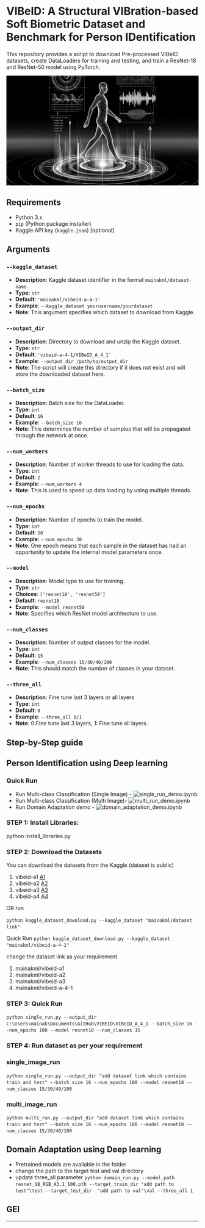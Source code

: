 # VIBeID: A Structural **VIB**ration-based Soft Biometric Dataset and Benchmark for Person **ID**entification
This repository provides a script to download Pre-processed  VIBeID datasets, create DataLoaders for training and testing, and train a ResNet-18 and ResNet-50 model using PyTorch.

![1717854965704](image/README/1717854965704.png)
## Requirements
- Python 3.x
- `pip` (Python package installer)
- Kaggle API key (`kaggle.json`) [optional]

## Arguments

### `--kaggle_dataset`
- **Description**: Kaggle dataset identifier in the format `mainakml/dataset-name`.
- **Type**: `str`
- **Default**: `'mainakml/vibeid-a-4-1'`
- **Example**: `--kaggle_dataset yourusername/yourdataset`
- **Note**: This argument specifies which dataset to download from Kaggle.

### `--output_dir`
- **Description**: Directory to download and unzip the Kaggle dataset.
- **Type**: `str`
- **Default**: `'vibeid-a-4-1/VIBeID_A_4_1'`
- **Example**: `--output_dir /path/to/output_dir`
- **Note**: The script will create this directory if it does not exist and will store the downloaded dataset here.

### `--batch_size`
- **Description**: Batch size for the DataLoader.
- **Type**: `int`
- **Default**: `16`
- **Example**: `--batch_size 16`
- **Note**: This determines the number of samples that will be propagated through the network at once.

### `--num_workers`
- **Description**: Number of worker threads to use for loading the data.
- **Type**: `int`
- **Default**: `2`
- **Example**: `--num_workers 4`
- **Note**: This is used to speed up data loading by using multiple threads.

### `--num_epochs`
- **Description**: Number of epochs to train the model.
- **Type**: `int`
- **Default**: `50`
- **Example**: `--num_epochs 30`
- **Note**: One epoch means that each sample in the dataset has had an opportunity to update the internal model parameters once.

### `--model`
- **Description**: Model type to use for training.
- **Type**: `str`
- **Choices**: `['resnet18', 'resnet50']`
- **Default**: `resnet18`
- **Example**: `--model resnet50`
- **Note**: Specifies which ResNet model architecture to use.

### `--num_classes`
- **Description**: Number of output classes for the model.
- **Type**: `int`
- **Default**: `15`
- **Example**: `--num_classes 15/30/40/100`
- **Note**: This should match the number of classes in your dataset.

### `--three_all`
- **Description**: Fine tune last 3 layers or all layers
- **Type**: `int`
- **Default**: `0`
- **Example**: `--three_all 0/1`
- **Note**: 0:Fine tune last 3 layers, 1: Fine tune all layers.


## Step-by-Step guide

## Person Identification using Deep learning 
### Quick Run 
- Run Multi-class Classification (Single Image) - ![single_run_demo.ipynb](https://github.com/Mainak1792/VIBEID/blob/main/single_run_demo.ipynb)
- Run Multi-class Classification (Multi Image)- ![multi_run_demo.ipynb](https://github.com/Mainak1792/VIBEID/blob/main/multi_run_demo.ipynb)
- Run Domain Adaptation demo - ![domain_adaptation_demo.ipynb](https://github.com/Mainak1792/VIBEID/blob/main/domain_adaptation_demo.ipynb)
### STEP 1: Install Libraries:
python install_libraries.py


### STEP 2: Download the Datasets
You can download the datasets from the Kaggle (dataset is public)

1. vibeid-a1 [A1](https://www.kaggle.com/datasets/mainakml/vibeid-a1)
2. vibeid-a2 [A2](https://www.kaggle.com/datasets/mainakml/vibeid-a2)
3. vibeid-a3 [A3](https://www.kaggle.com/datasets/mainakml/vibeid-a3)
4. vibeid-a4 [A4](https://www.kaggle.com/datasets/mainakml/vibeid-a-4-1)

OR 
run 

```python kaggle_dataset_download.py --kaggle_dataset "mainakml/dataset link"```

Quick  Run 
```python kaggle_dataset_download.py --kaggle_dataset "mainakml/vibeid-a-4-1"```

change the dataset link as your requirement
1. mainakml/vibeid-a1
2. mainakml/vibeid-a2
3. mainakml/vibeid-a3
4. mainakml/vibeid-a-4-1


### STEP 3: Quick Run

```python single_run.py --output_dir C:\Users\mainak\Documents\GitHub\VIBEID\VIBeID_A_4_1 --batch_size 16 --num_epochs 100 --model resnet18 --num_classes 15```

### STEP 4: Run dataset as per your requirement

### single_image_run
```python single_run.py --output_dir "add dataset link which contains train and test" --batch_size 16 --num_epochs 100 --model resnet18 --num_classes 15/30/40/100```


### multi_image_run
```python multi_run.py --output_dir "add dataset link which contains train and test" --batch_size 16 --num_epochs 100 --model resnet18 --num_classes 15/30/40/100```

## Domain Adaptation using Deep learning 
- Pretrained models are available in the folder
- change the path to the target test and val directory
- update three_all parameter
```python domain_run.py --model_path resnet_18_RGB_A3.1_100.pth --target_train_dir "add path to test"\test --target_test_dir  "add path to val"\val --three_all 1```

## GEI 

---

